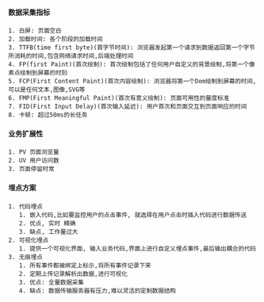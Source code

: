 #### 数据采集指标
    1. 白屏: 页面空白
    2. 加载时间: 各个阶段的加载时间
    3. TTFB(time first byte)(首字节时间): 浏览器发起第一个请求到数据返回第一个字节所消耗的时间,包含网络请求时间,后端处理时间
    4. FP(first Paint)(首次绘制): 首次绘制包括了任何用户自定义的背景绘制,将第一个像素点绘制到屏幕的时刻
    5. FCP(First Content Paint)(首次内容绘制): 浏览器将第一个Dom绘制到屏幕的时间,可以是任何文本,图像,SVG等
    6. FMP(First Meaningful Paint)(首次有意义绘制): 页面可用性的量度标准
    7. FID(First Input Delay)(首次输入延迟): 用户首次和页面交互到页面响应的时间
    8. 卡顿: 超过50ms的长任务
#### 业务扩展性
    1. PV 页面浏览量
    2. UV 用户访问数
    3. 页面停留时常

#### 埋点方案

    1. 代码埋点
       1. 嵌入代码,比如要监控用户的点击事件, 就选择在用户点击时插入代码进行数据传送
       2. 优点, 实时 精确
       3. 缺点, 工作量过大
    2. 可视化埋点
       1. 提供一个可视化界面, 输入业务代码,界面上进行自定义埋点事件,最后输出耦合的代码
    3. 无痕埋点
       1. 所有事件都被绑定上标示,将所有事件记录下来
       2. 定期上传记录解析出数据,进行可视化
       3. 优点: 全量数据采集
       4. 缺点: 数据传输服务器有压力,难以灵活的定制数据结构